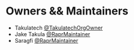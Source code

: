 # Owners && Maintainers

- Takulatech [@TakulatechOrgOwner](https://github.com/takulatech)
- Jake Takula  [@RaprMaintainer](https://github.com/jaketakula)
- Saragfi  [@RaprMaintainer](https://github.com/saragfi)
